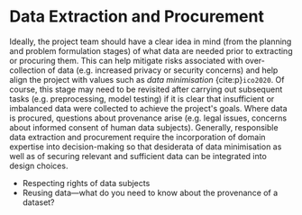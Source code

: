 # Data Extraction and Procurement

Ideally, the project team should have a clear idea in mind (from the planning and problem formulation stages) of what data are needed prior to extracting or procuring them. This can help mitigate risks associated with over-collection of data (e.g. increased privacy or security concerns) and help align the project with values such as *data minimisation* {cite:p}`ico2020`. Of course, this stage may need to be revisited after carrying out subsequent tasks (e.g. preprocessing, model testing) if it is clear that insufficient or imbalanced data were collected to achieve the project's goals. Where data is procured, questions about provenance arise (e.g. legal issues, concerns about informed consent of human data subjects). Generally, responsible data extraction and procurement require the incorporation of domain expertise into decision-making so that desiderata of data minimisation as well as of securing relevant and sufficient data can be integrated into design choices.

- Respecting rights of data subjects
- Reusing data—what do you need to know about the provenance of a dataset?